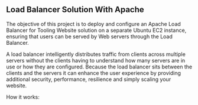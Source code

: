 
## Load Balancer Solution With Apache
 
The objective of this project is to deploy and configure an Apache Load Balancer for Tooling Website solution on a separate Ubuntu EC2 instance, ensuring that users can be served by Web servers through the Load Balancer.

A load balancer intelligently distributes traffic from clients across multiple servers without the clients having to understand how many servers are in use or how they are configured. Because the load balancer sits between the clients and the servers it can enhance the user experience by providing additional security, performance, resilience and simply scaling your website.

How it works:


